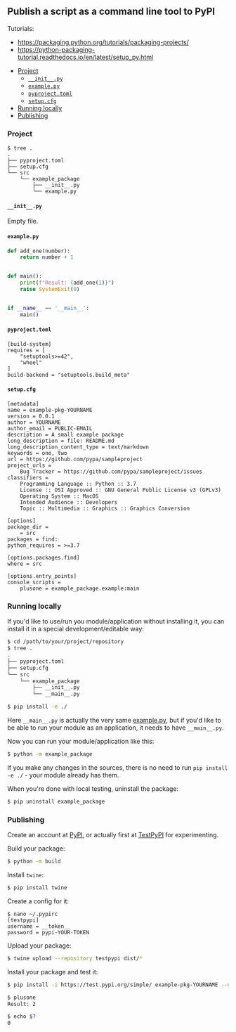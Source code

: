 ## Publish a script as a command line tool to PyPI

Tutorials:

- <https://packaging.python.org/tutorials/packaging-projects/>
- <https://python-packaging-tutorial.readthedocs.io/en/latest/setup_py.html>

<!-- MarkdownTOC -->

- [Project](#project)
    - [`__init__.py`](#__init__py)
    - [`example.py`](#examplepy)
    - [`pyproject.toml`](#pyprojecttoml)
    - [`setup.cfg`](#setupcfg)
- [Running locally](#running-locally)
- [Publishing](#publishing)

<!-- /MarkdownTOC -->

### Project

```
$ tree .
.
├── pyproject.toml
├── setup.cfg
└── src
    └── example_package
        ├── __init__.py
        └── example.py
```

#### `__init__.py`

Empty file.

#### `example.py`

``` py
def add_one(number):
    return number + 1


def main():
    print(f"Result: {add_one(1)}")
    raise SystemExit(0)


if __name__ == '__main__':
    main()
```

#### `pyproject.toml`

```
[build-system]
requires = [
    "setuptools>=42",
    "wheel"
]
build-backend = "setuptools.build_meta"
```

#### `setup.cfg`

```
[metadata]
name = example-pkg-YOURNAME
version = 0.0.1
author = YOURNAME
author_email = PUBLIC-EMAIL
description = A small example package
long_description = file: README.md
long_description_content_type = text/markdown
keywords = one, two
url = https://github.com/pypa/sampleproject
project_urls =
    Bug Tracker = https://github.com/pypa/sampleproject/issues
classifiers =
    Programming Language :: Python :: 3.7
    License :: OSI Approved :: GNU General Public License v3 (GPLv3)
    Operating System :: MacOS
    Intended Audience :: Developers
    Topic :: Multimedia :: Graphics :: Graphics Conversion

[options]
package_dir =
    = src
packages = find:
python_requires = >=3.7

[options.packages.find]
where = src

[options.entry_points]
console_scripts =
    plusone = example_package.example:main
```

### Running locally

If you'd like to use/run you module/application without installing it, you can install it in a special development/editable way:

``` sh
$ cd /path/to/your/project/repository
$ tree .
.
├── pyproject.toml
├── setup.cfg
└── src
    └── example_package
        ├── __init__.py
        └── __main__.py

$ pip install -e ./
```

Here `__main__.py` is actually the very same [example.py](#examplepy), but if you'd like to be able to run your module as an application, it needs to have `__main__.py`.

Now you can run your module/application like this:

``` sh
$ python -m example_package
```

If you make any changes in the sources, there is no need to run `pip install -e ./` - your module already has them.

When you're done with local testing, uninstall the package:

``` sh
$ pip uninstall example_package
```

### Publishing

Create an account at [PyPI](https://pypi.org/), or actually first at [TestPyPI](https://test.pypi.org/) for experimenting.

Build your package:

``` sh
$ python -m build
```

Install `twine`:

``` sh
$ pip install twine
```

Create a config for it:

```
$ nano ~/.pypirc
[testpypi]
username = __token__
password = pypi-YOUR-TOKEN
```

Upload your package:

``` sh
$ twine upload --repository testpypi dist/*
```

Install your package and test it:

``` sh
$ pip install -i https://test.pypi.org/simple/ example-pkg-YOURNAME --upgrade

$ plusone
Result: 2

$ echo $?
0
```
